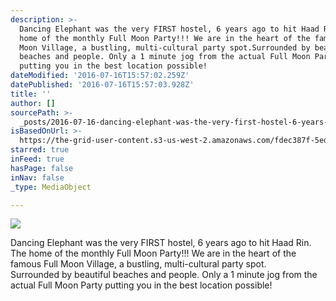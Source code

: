 ```yaml
---
description: >-
  Dancing Elephant was the very FIRST hostel, 6 years ago to hit Haad Rin. The
  home of the monthly Full Moon Party!!! We are in the heart of the famous Full
  Moon Village, a bustling, multi-cultural party spot.Surrounded by beautiful
  beaches and people. Only a 1 minute jog from the actual Full Moon Party
  putting you in the best location possible!
dateModified: '2016-07-16T15:57:02.259Z'
datePublished: '2016-07-16T15:57:03.928Z'
title: ''
author: []
sourcePath: >-
  _posts/2016-07-16-dancing-elephant-was-the-very-first-hostel-6-years-ago-to-h.md
isBasedOnUrl: >-
  https://the-grid-user-content.s3-us-west-2.amazonaws.com/fdec387f-5ed4-4ac3-807a-31f82f40ae04.jpg
starred: true
inFeed: true
hasPage: false
inNav: false
_type: MediaObject

---
```

![](https://the-grid-user-content.s3-us-west-2.amazonaws.com/fdec387f-5ed4-4ac3-807a-31f82f40ae04.jpg)

Dancing Elephant was the very FIRST hostel, 6 years ago to hit Haad Rin. The home of the monthly Full Moon Party!!! We are in the heart of the famous Full Moon Village, a bustling, multi-cultural party spot.  
Surrounded by beautiful beaches and people. Only a 1 minute jog from the actual Full Moon Party putting you in the best location possible!